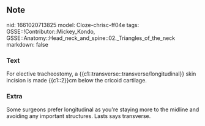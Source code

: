 ## Note
nid: 1661020713825
model: Cloze-chrisc-ff04e
tags: GSSE::!Contributor::Mickey_Kondo, GSSE::Anatomy::Head_neck_and_spine::02._Triangles_of_the_neck
markdown: false

### Text
For elective tracheostomy, a {{c1::transverse::transverse/longitudinal}} skin incision is made {{c1::2}}cm below the cricoid cartilage.

### Extra
Some surgeons prefer longitudinal as you're staying more to the midline and avoiding any important structures. Lasts says transverse.
